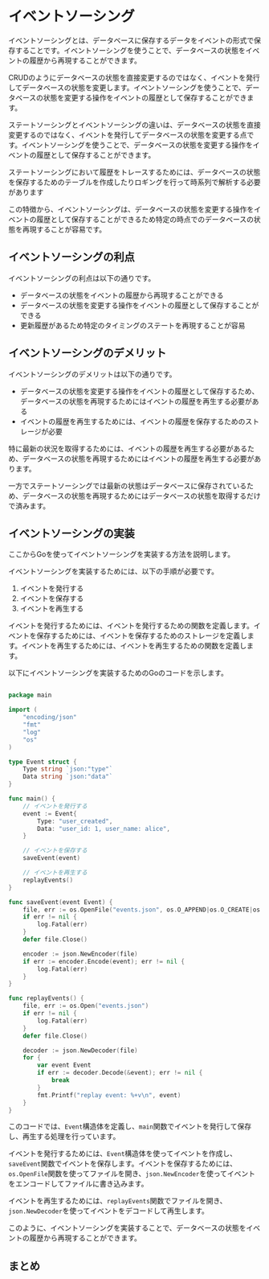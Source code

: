 # イベントソーシング

イベントソーシングとは、データベースに保存するデータをイベントの形式で保存することです。イベントソーシングを使うことで、データベースの状態をイベントの履歴から再現することができます。


CRUDのようにデータベースの状態を直接変更するのではなく、イベントを発行してデータベースの状態を変更します。イベントソーシングを使うことで、データベースの状態を変更する操作をイベントの履歴として保存することができます。


ステートソーシングとイベントソーシングの違いは、データベースの状態を直接変更するのではなく、イベントを発行してデータベースの状態を変更する点です。イベントソーシングを使うことで、データベースの状態を変更する操作をイベントの履歴として保存することができます。

ステートソーシングにおいて履歴をトレースするためには、データベースの状態を保存するためのテーブルを作成したりロギングを行って時系列で解析する必要があります

この特徴から、イベントソーシングは、データベースの状態を変更する操作をイベントの履歴として保存することができるため特定の時点でのデータベースの状態を再現することが容易です。


## イベントソーシングの利点

イベントソーシングの利点は以下の通りです。

- データベースの状態をイベントの履歴から再現することができる
- データベースの状態を変更する操作をイベントの履歴として保存することができる
- 更新履歴があるため特定のタイミングのステートを再現することが容易

## イベントソーシングのデメリット

イベントソーシングのデメリットは以下の通りです。

- データベースの状態を変更する操作をイベントの履歴として保存するため、データベースの状態を再現するためにはイベントの履歴を再生する必要がある
- イベントの履歴を再生するためには、イベントの履歴を保存するためのストレージが必要

特に最新の状況を取得するためには、イベントの履歴を再生する必要があるため、データベースの状態を再現するためにはイベントの履歴を再生する必要があります。

一方でステートソーシングでは最新の状態はデータベースに保存されているため、データベースの状態を再現するためにはデータベースの状態を取得するだけで済みます。

## イベントソーシングの実装

ここからGoを使ってイベントソーシングを実装する方法を説明します。

イベントソーシングを実装するためには、以下の手順が必要です。

1. イベントを発行する
2. イベントを保存する
3. イベントを再生する

イベントを発行するためには、イベントを発行するための関数を定義します。イベントを保存するためには、イベントを保存するためのストレージを定義します。イベントを再生するためには、イベントを再生するための関数を定義します。

以下にイベントソーシングを実装するためのGoのコードを示します。

```go

package main

import (
    "encoding/json"
    "fmt"
    "log"
    "os"
)

type Event struct {
    Type string `json:"type"`
    Data string `json:"data"`
}

func main() {
    // イベントを発行する
    event := Event{
        Type: "user_created",
        Data: "user_id: 1, user_name: alice",
    }

    // イベントを保存する
    saveEvent(event)

    // イベントを再生する
    replayEvents()
}

func saveEvent(event Event) {
    file, err := os.OpenFile("events.json", os.O_APPEND|os.O_CREATE|os.O_WRONLY, 0644)
    if err != nil {
        log.Fatal(err)
    }
    defer file.Close()

    encoder := json.NewEncoder(file)
    if err := encoder.Encode(event); err != nil {
        log.Fatal(err)
    }
}

func replayEvents() {
    file, err := os.Open("events.json")
    if err != nil {
        log.Fatal(err)
    }
    defer file.Close()

    decoder := json.NewDecoder(file)
    for {
        var event Event
        if err := decoder.Decode(&event); err != nil {
            break
        }
        fmt.Printf("replay event: %+v\n", event)
    }
}

```

このコードでは、`Event`構造体を定義し、`main`関数でイベントを発行して保存し、再生する処理を行っています。

イベントを発行するためには、`Event`構造体を使ってイベントを作成し、`saveEvent`関数でイベントを保存します。イベントを保存するためには、`os.OpenFile`関数を使ってファイルを開き、`json.NewEncoder`を使ってイベントをエンコードしてファイルに書き込みます。

イベントを再生するためには、`replayEvents`関数でファイルを開き、`json.NewDecoder`を使ってイベントをデコードして再生します。

このように、イベントソーシングを実装することで、データベースの状態をイベントの履歴から再現することができます。

## まとめ
